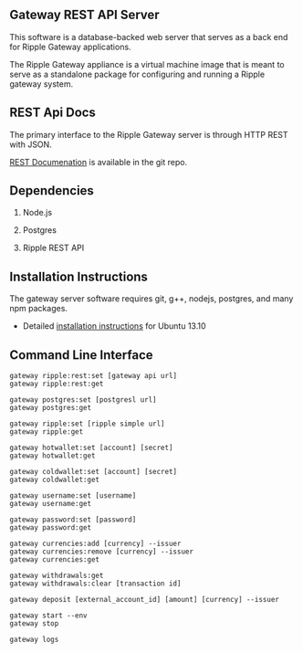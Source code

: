 ## Gateway REST API Server

This software is a database-backed web server that serves as a
back end for Ripple Gateway applications.

The Ripple Gateway appliance is a virtual machine image that
is meant to serve as a standalone package for configuring
and running a Ripple gateway system.

## REST Api Docs

The primary interface to the Ripple Gateway server is through HTTP REST with JSON.

[REST Documenation](./doc/rest.md) is available in the git repo.

## Dependencies

1. Node.js

2. Postgres

3. Ripple REST API

## Installation Instructions

The gateway server software requires git, g++, nodejs, postgres, and many npm packages.

- Detailed [installation instructions](./doc/install.md) for Ubuntu 13.10

## Command Line Interface

    gateway ripple:rest:set [gateway api url]
    gateway ripple:rest:get

    gateway postgres:set [postgresl url]
    gateway postgres:get

    gateway ripple:set [ripple simple url]
    gateway ripple:get

    gateway hotwallet:set [account] [secret]  
    gateway hotwallet:get

    gateway coldwallet:set [account] [secret]
    gateway coldwallet:get

    gateway username:set [username]
    gateway username:get

    gateway password:set [password]
    gateway password:get

    gateway currencies:add [currency] --issuer
    gateway currencies:remove [currency] --issuer
    gateway currencies:get

    gateway withdrawals:get
    gateway withdrawals:clear [transaction id]

    gateway deposit [external_account_id] [amount] [currency] --issuer

    gateway start --env
    gateway stop

    gateway logs

